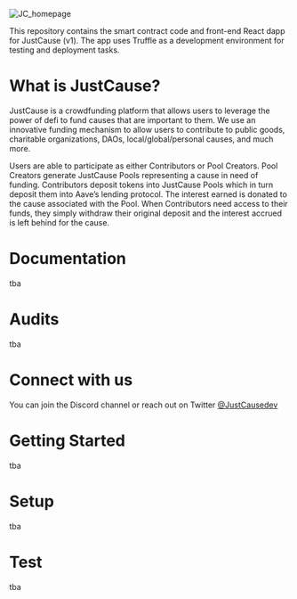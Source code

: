![JC_homepage](https://user-images.githubusercontent.com/85646760/169139253-062ba675-17d2-424c-b969-2fd8fa9d4a86.png)

This repository contains the smart contract code and front-end React dapp for JustCause (v1). The app uses Truffle as a development environment for testing and deployment tasks.

# What is JustCause?

JustCause is a crowdfunding platform that allows users to leverage the power of defi to fund causes that are important to them. We use an innovative funding mechanism to allow users to contribute to public goods, charitable organizations, DAOs, local/global/personal causes, and much more.

Users are able to participate as either Contributors or Pool Creators. Pool Creators generate JustCause Pools representing a cause in need of funding. Contributors deposit tokens into JustCause Pools which in turn deposit them into Aave’s lending protocol. The interest earned is donated to the cause associated with the Pool. When Contributors need access to their funds, they simply withdraw their original deposit and the interest accrued is left behind for the cause.

# Documentation

tba

# Audits

tba

# Connect with us

You can join the Discord channel or reach out on Twitter [@JustCausedev](https://twitter.com/JustCauseDev)

# Getting Started

tba

# Setup

tba

# Test

tba

